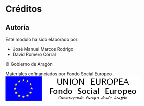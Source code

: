 
# Créditos

## Autoría

Este módulo ha sido elaborado por:

- José Manuel Marcos Rodrigo
- David Romero Corral



&copy; Gobierno de Aragón

Materiales cofinanciados por Fondo Social Europeo
![](img/FSE_grande_fondo_blanco.jpg)

